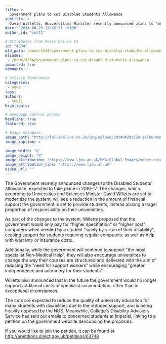 ```yaml
---
title: >
  Government plans to cut Disabled Students Allowance
subtitle: >
  David Willetts, Universities Minister recently announced plans to "modernise" the Disabled Students' Allowance, to the detriment of students nationwide.
date: "2014-04-29 12:46:31 +0100"
author_id: "snb11"

# Attributes from Felix Online V1
id: "4534"
old_path: /news/4534/government-plans-to-cut-disabled-students-allowance
aliases:
 - /news/4534/government-plans-to-cut-disabled-students-allowance
imported: true
comments:

# Article Taxonomies
categories:
 - news
tags:
authors:
 - snb11
highlights:

# Homepage control params
headline: true
featured: true

# Image metadata
image_path: "http://felixonline.co.uk/img/upload/201404291520-jal08-money-notes.jpg"
image_caption: >

image_width: "0"
image_height: "0"
image_attribution: "https://www.ljmu.ac.uk/MKG_Global_Images/money-notes.jpg"
image_attribution_link: "https://www.ljmu.ac.uk"
video_url: ""
---
```


The Government recently announced changes to the Disabled Students' Allowance, expected to take place in 2016-17. The changes, which according to Universities and Sciences Minister David Willetts are set to modernise the system, will see a reduction in the amount of financial support the government is set to provide students, instead placing a larger proportion of responsibility on their universitites.

As part of the changes to the system, Willetts proposed that the government would only pay for "higher specifiation" or "higher cost" computers when needed by a student "solely by virtue of their disability", ceasing support for students requiring regular computers, as well as help with warranty or insurance costs.

Additionally, while the government will continue to support "the most specialist Non-Medical Help", they will also encourage universities to change the way their courses are structured and delivered with the aim of reducing the "need for support workers" while encouraging "greater independence and autonomy for their students".

Willetts also announced that in the future the government would no longer support additional costs of specialist accomodation, other than in exceptional cirumstances.

The cuts are expected to reduce the quality of university education for many students with disabilities due to the reduced support, and is being heavily opposed by the NUS. Meanwhile, College's Disability Advisiory Service has sent out emails to concerned students at Imperial, linking to a petition on the government website denouncing the proposals.

If you would like to join the petition, it can be found at <http://epetitions.direct.gov.uk/petitions/63748>
